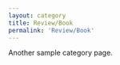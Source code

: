 ```yaml
---
layout: category
title: Review/Book
permalink: 'Review/Book'
---
```


Another sample category page.
